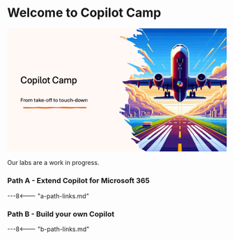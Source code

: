 # Welcome to Copilot Camp

![welcome-image](./assets/images/copilot-welcome.png)

Our labs are a work in progress.

### Path A - Extend Copilot for Microsoft 365

---8<--- "a-path-links.md"

### Path B - Build your own Copilot

---8<--- "b-path-links.md"
